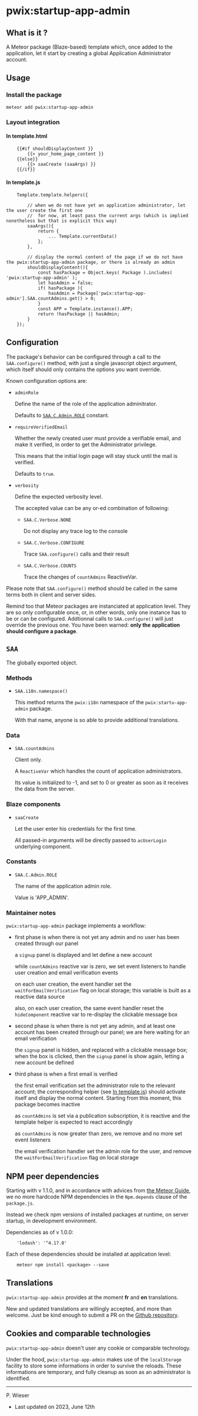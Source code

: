 # pwix:startup-app-admin

## What is it ?

A Meteor package (Blaze-based) template which, once added to the application, let it start by creating a global Application Administrator account.

## Usage

### Install the package

`meteor add pwix:startup-app-admin`

### Layout integration

#### In template.html

```
    {{#if shouldDisplayContent }}
        {{> your_home_page_content }}
    {{else}}
        {{> saaCreate (saaArgs) }}
    {{/if}}
```

#### In template.js

```
    Template.template.helpers({

        // when we do not have yet an application administrator, let the user create the first one
        //  for now, at least pass the current args (which is implied nonetheless but that is explicit this way)
        saaArgs(){
            return {
                ... Template.currentData()
            };
        },

        // display the normal content of the page if we do not have the pwix:startup-app-admin package, or there is already an admin
        shouldDisplayContent(){
            const hasPackage = Object.keys( Package ).includes( 'pwix:startup-app-admin' );
            let hasAdmin = false;
            if( hasPackage ){
                hasAdmin = Package['pwix:startup-app-admin'].SAA.countAdmins.get() > 0;
            }
            const APP = Template.instance().APP;
            return !hasPackage || hasAdmin;
        }
    });
```

## Configuration

The package's behavior can be configured through a call to the `SAA.configure()` method, with just a single javascript object argument, which itself should only contains the options you want override.

Known configuration options are:

- `adminRole`

    Define the name of the role of the application adminitrator.

    Defaults to [`SAA.C.Admin.ROLE`](#constants) constant.

- `requireVerifiedEmail`

    Whether the newly created user must provide a verifiable email, and make it verified, in order to get the Administrator privilege.

    This means that the initial login page will stay stuck until the mail is verified.

    Defaults to `true`.

- `verbosity`

    Define the expected verbosity level.

    The accepted value can be any or-ed combination of following:

    - `SAA.C.Verbose.NONE`

        Do not display any trace log to the console

    - `SAA.C.Verbose.CONFIGURE`

        Trace `SAA.configure()` calls and their result

    - `SAA.C.Verbose.COUNTS`

        Trace the changes of `countAdmins` ReactiveVar.

Please note that `SAA.configure()` method should be called in the same terms both in client and server sides.

Remind too that Meteor packages are instanciated at application level. They are so only configurable once, or, in other words, only one instance has to be or can be configured. Addtionnal calls to `SAA.configure()` will just override the previous one. You have been warned: **only the application should configure a package**.

## `SAA`

The globally exported object.

### Methods

- `SAA.i18n.namespace()`

    This method returns the `pwix:i18n` namespace of the `pwix:startu-app-admin` package.

    With that name, anyone is so able to provide additional translations.

### Data

 - `SAA.countAdmins`

    Client only.

    A `ReactiveVar` which handles the count of application administrators.

    Its value is initialized to -1, and set to 0 or greater as soon as it receives the data from the server.

### Blaze components

- `saaCreate`

    Let the user enter his credentials for the first time.

    All passed-in arguments will be directly passed to `acUserLogin` underlying component.

### Constants

- `SAA.C.Admin.ROLE`

    The name of the application admin role.

    Value is 'APP_ADMIN'.

### Maintainer notes

`pwix:startup-app-admin` package implements a workflow:

- first phase is when there is not yet any admin and no user has been created through our panel

    a `signup` panel is displayed and let define a new account

    while `countAdmins` reactive var is zero, we set event listeners to handle user creation and email verification events

    on each user creation, the event handler set the `waitForEmailVerification` flag on local storage; this variable is built as a reactive data source

    also, on each user creation, the same event handler reset the `hideComponent` reactive var to re-display the clickable message box

- second phase is when there is not yet any admin, and at least one account has been created through our panel; we are here waiting for an email verification

    the `signup` panel is hidden, and replaced with a clickable message box; when the box is clicked, then the `signup` panel is show again, letting a new account be defined

- third phase is when a first email is verified

    the first email verification set the administrator role to the relevant account; the corresponding helper (see [In template.js](#in-template-js)) should activate itself and display the normal content. Starting from this moment, this package becomes inactive

    as `countAdmins` is set via a publication subscription, it is reactive and the template helper is expected to react accordingly

    as `countAdmins` is now greater than zero, we remove and no more set event listeners

    the email verification handler set the admin role for the user, and remove the `waitForEmailVerification` flag on local storage

## NPM peer dependencies

Starting with v 1.1.0, and in accordance with advices from [the Meteor Guide](https://guide.meteor.com/writing-atmosphere-packages.html#npm-dependencies), we no more hardcode NPM dependencies in the `Npm.depends` clause of the `package.js`. 

Instead we check npm versions of installed packages at runtime, on server startup, in development environment.

Dependencies as of v 1.0.0:
```
    'lodash': '^4.17.0'
```

Each of these dependencies should be installed at application level:
```
    meteor npm install <package> --save
```

## Translations

`pwix:startup-app-admin` provides at the moment **fr** and **en** translations.

New and updated translations are willingly accepted, and more than welcome. Just be kind enough to submit a PR on the [Github repository](https://github.com/trychlos/pwix-startup-app-admin/pulls).

## Cookies and comparable technologies

`pwix:startup-app-admin` doesn't user any cookie or comparable technology.

Under the hood, `pwix:startup-app-admin` makes use of the `localStorage` facility to store some informations in order to survive the reloads. These informations are temporary, and fully cleanup as soon as an administrator is identified.

---
P. Wieser
- Last updated on 2023, June 12th
